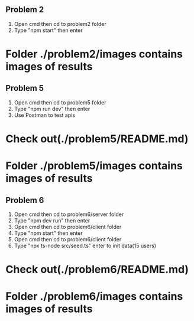 ## Problem 2
1. Open cmd then cd to problem2 folder
2. Type "npm start" then enter
# Folder ./problem2/images contains images of results

## Problem 5
1. Open cmd then cd to problem5 folder
2. Type "npm run dev" then enter
3. Use Postman to test apis
# Check out(./problem5/README.md)
# Folder ./problem5/images contains images of results

## Problem 6
1. Open cmd then cd to problem6/server folder
2. Type "npm dev run" then enter
3. Open cmd then cd to problem6/client folder
4. Type "npm start" then enter
5. Open cmd then cd to problem6/client folder
6. Type "npx ts-node src/seed.ts" enter to init data(15 users) 
# Check out(./problem6/README.md)
# Folder ./problem6/images contains images of results
